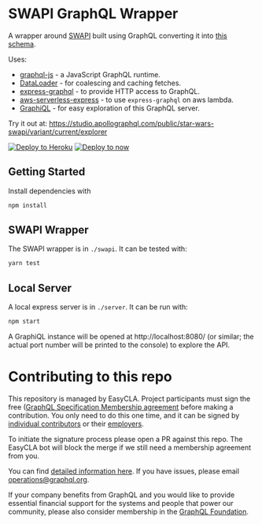 SWAPI GraphQL Wrapper
=====================

A wrapper around [SWAPI](http://swapi.dev) built using GraphQL converting it into [this schema](schema.graphql).

Uses:

* [graphql-js](https://github.com/graphql/graphql-js) - a JavaScript GraphQL runtime.
* [DataLoader](https://github.com/graphql/dataloader) - for coalescing and caching fetches.
* [express-graphql](https://github.com/graphql/express-graphql) - to provide HTTP access to GraphQL.
* [aws-serverless-express](https://github.com/awslabs/aws-serverless-express) - to use `express-graphql` on aws lambda.
* [GraphiQL](https://github.com/graphql/graphiql) - for easy exploration of this GraphQL server.

Try it out at: https://studio.apollographql.com/public/star-wars-swapi/variant/current/explorer

[![Deploy to Heroku](https://www.herokucdn.com/deploy/button.svg)](https://heroku.com/deploy)
[![Deploy to now](https://deploy.now.sh/static/button.svg)](https://deploy.now.sh/?repo=https://github.com/graphql/swapi-graphql)

## Getting Started

Install dependencies with

```sh
npm install
```

## SWAPI Wrapper

The SWAPI wrapper is in `./swapi`. It can be tested with:

```sh
yarn test
```

## Local Server

A local express server is in `./server`. It can be run with:

```sh
npm start
```

A GraphiQL instance will be opened at http://localhost:8080/ (or similar; the actual port number will be printed to the console) to explore the API.

# Contributing to this repo

This repository is managed by EasyCLA. Project participants must sign the free ([GraphQL Specification Membership agreement](https://preview-spec-membership.graphql.org) before making a contribution. You only need to do this one time, and it can be signed by [individual contributors](http://individual-spec-membership.graphql.org/) or their [employers](http://corporate-spec-membership.graphql.org/).

To initiate the signature process please open a PR against this repo. The EasyCLA bot will block the merge if we still need a membership agreement from you.

You can find [detailed information here](https://github.com/graphql/graphql-wg/tree/main/membership). If you have issues, please email [operations@graphql.org](mailto:operations@graphql.org).

If your company benefits from GraphQL and you would like to provide essential financial support for the systems and people that power our community, please also consider membership in the [GraphQL Foundation](https://foundation.graphql.org/join).
